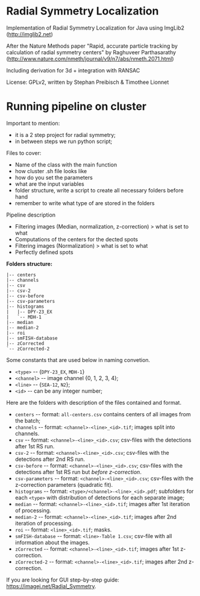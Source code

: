 # Radial Symmetry Localization
Implementation of Radial Symmetry Localization for Java using ImgLib2 (http://imglib2.net)

After the Nature Methods paper "Rapid, accurate particle tracking by calculation of radial symmetry centers" by Raghuveer Parthasarathy (http://www.nature.com/nmeth/journal/v9/n7/abs/nmeth.2071.html)

Including derivation for 3d + integration with RANSAC

License: GPLv2, written by Stephan Preibisch & Timothee Lionnet


# Running pipeline on cluster 

Important to mention:

- it is a 2 step project for radial symmetry;
- in between steps we run python script;


Files to cover:
- Name of the class with the main function
- how cluster .sh file looks like
- how do you set the parameters 
- what are the input variables 
- folder structure, write a script to create all necessary folders before hand
- remember to write what type of are stored in the folders 


Pipeline description 
- Filtering images (Median, normalization, z-correction) > what is set to what
- Computations of the centers for the dected spots
- Filtering images (Normalization) > what is set to what
- Perfectly defined spots


**Folders structure:**

```
|-- centers
|-- channels
|-- csv
|-- csv-2
|-- csv-before
|-- csv-parameters
|-- histograms
|   |-- DPY-23_EX
|   `-- MDH-1
|-- median
|-- median-2
|-- roi
|-- smFISH-database
|-- zCorrected
`-- zCorrected-2
```

Some constants that are used below in naming convetion.

- `<type>` -- {`DPY-23_EX`, `MDH-1`}
- `<channel>` -- image channel {0, 1, 2, 3, 4};
- `<line>` -- {`SEA-12`, `N2`};
- `<id>` -- can be any integer number;

Here are the folders with description of the files contained and format.

- `centers` -- format: `all-centers.csv` contains centers of all images from the batch; 
- `channels` -- format: `<channel>-<line>_<id>.tif`; images split into channels.
- `csv` -- format: `<channel>-<line>_<id>.csv`; csv-files with the detections after 1st RS run.
- `csv-2` -- format: `<channel>-<line>_<id>.csv`; csv-files with the detections after 2nd RS run.
- `csv-before` -- format: `<channel>-<line>_<id>.csv`; csv-files with the detections after 1st RS run but _before z-correction_.
- `csv-parameters` -- format: `<channel>-<line>_<id>.csv`; csv-files with the z-correction parameters (quadratic fit).
- `histograms` -- format: `<type>/<channel>-<line>_<id>.pdf`; subfolders for each `<type>` with distribution of detections for each separate image;
- `median` -- format: `<channel>-<line>_<id>.tif`; images after 1st iteration of processing.
- `median-2` -- format: `<channel>-<line>_<id>.tif`; images after 2nd iteration of processing.
- `roi` -- format: `<line>_<id>.tif`; masks.
- `smFISH-database` -- format: `<line>-Table 1.csv`; csv-file with all information about the images. 
- `zCorrected` -- format: `<channel>-<line>_<id>.tif`; images after 1st z-correction.
- `zCorrected-2` -- format: `<channel>-<line>_<id>.tif`; images after 2nd z-correction.


If you are looking for GUI step-by-step guide: https://imagej.net/Radial_Symmetry.